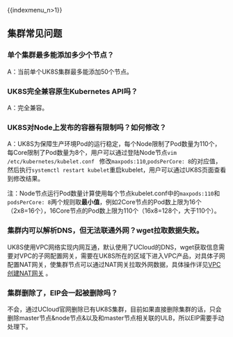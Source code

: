 {{indexmenu_n>1}}
## 集群常见问题

### 单个集群最多能添加多少个节点？

A：当前单个UK8S集群最多能添加50个节点。

### UK8S完全兼容原生Kubernetes API吗？

A：完全兼容。

### UK8S对Node上发布的容器有限制吗？如何修改？

A：UK8S为保障生产环境Pod的运行稳定，每个Node限制了Pod数量为110个，每Core限制了Pod数量为8个，用户可以通过登陆Node节点`vim /etc/kubernetes/kubelet.conf `
修改`maxpods:110`,`podsPerCore: 8`的对应值，然后执行`systemctl restart kubelet`重启kubelet，用户可以通过UK8S页面查看到修改结果。

注：Node节点运行Pod数量计算使用每个节点kubelet.conf中的`maxpods:110`和`podsPerCore: 8`两个规则取**最小值**，例如2Core节点的Pod数上限为16个（2x8=16个），16Core节点的Pod数上限为110个（16x8=128个，大于110个）。

### 集群内可以解析DNS，但无法联通外网？wget拉取数据失败。

UK8S使用VPC网络实现内网互通，默认使用了UCloud的DNS，wget获取信息需要对VPC的子网配置网关，需要在UK8S所在的区域下进入VPC产品，对具体子网配置NAT网关，使集群节点可以通过NAT网关拉取外网数据，具体操作详见[VPC创建NAT网关](https://docs.ucloud.cn/network/vpc/briefguide/step4) 。

### 集群删除了，EIP会一起被删除吗？

不会，通过UCloud官网删除已有UK8S集群，目前如果直接删除集群的话，只会删除master节点&node节点&以及和master节点相关联的ULB，所以EIP需要手动处理下。
